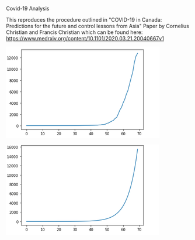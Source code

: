 Covid-19 Analysis

This reproduces the procedure outlined in "COVID-19 in Canada: Predictions for the future and control lessons from Asia" Paper by Cornelius Christian and Francis Christian which can be found here:
https://www.medrxiv.org/content/10.1101/2020.03.21.20040667v1

![GitHub Logo](/media/corona_data_curve.png)

![GitHub Logo](/media/corona_approx_curve.png)


